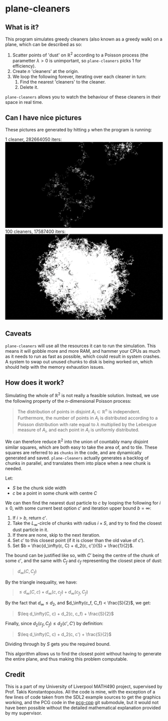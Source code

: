 # plane-cleaners

## What is it?
This program simulates greedy cleaners (also known as a greedy walk) on a plane, which can be described as so:

1. Scatter points of 'dust' on $\mathbb{R}^2$ according to a Poisson process (the parametter $\lambda > 0$ is unimportant, so `plane-cleaners` picks 1 for efficiency).
2. Create $n$ 'cleaners' at the origin.
3. We loop the following forever, iterating over each cleaner in turn:
    1. Find the nearest 'cleaners' to the cleaner.
    2. Delete it.

`plane-cleaners` allows you to watch the behaviour of these cleaners in their space in real time.

## Can I have nice pictures
These pictures are generated by hitting `p` when the program is running:

1 cleaner, 282664050 iters:
![1 cleaner, 282664050 iters](pici/1_282664050.png)
100 cleaners, 17587400 iters:
![1 cleaner, 282664050 iters](pici/100_17587400.png)

## Caveats
`plane-cleaners` will use all the resources it can to run the simulation. This means it will gobble more and more RAM,
and hammer your CPUs as much as it needs to run as fast as possible, which could result in system crashes.
A system to swap out unused chunks to disk is being worked on, which should help with the memory exhaustion issues.

## How does it work?
Simulating the whole of $\mathbb{R}^2$ is not really a feasible solution. Instead, we use the following property of the $n$-dimensional Poisson process:

> The distribution of points in disjoint $A_i \subset \mathbb{R}^n$ is independent. 
> Furthermore, the number of points in $A_i$ is distributed according to a Poisson distribution with rate equal to 
> $\lambda$ multiplied by the Lebesgue measure of $A_i$, and each point in $A_i$ is uniformly distributed.

We can therefore reduce $\mathbb{R}^2$ into the union of countably many disjoint similar squares, 
which are both easy to take the area of, and to tile. These squares are referred to as `chunks` in the code, and are dynamically
generated and saved. 
`plane-cleaners` actually generates a backlog of chunks in parallel, and translates them into place when a new chunk is needed.

Let:
* $S$ be the chunk side width
* $c$ be a point in some chunk with centre $C$

We can then find the nearest dust particle to $c$ by looping the following for $i \geq 0$, 
with some current best option $c'$ and iteration upper bound $b = \infty$:
1. If $i > b$, return $c'$.
1. Take the $L_\infty$-circle of chunks with radius $i \times S$, and try to find the closest dust particle in it.
2. If there are none, skip to the next iteration.
3. Set $c'$ to this closest point (if it is closer than the old value of $c'$).
4. Set $b = \frac{d_\infty(c, C) + d_2(c, c')}{S} + \frac{1}{2}$.

The bound can be justified like so, with $C'$ being the centre of the chunk of some $c'$, and the same with $C_f$ and $c_f$ representing the closest piece of dust:

> $d_\infty(C, C_f)$

By the triangle inequality, we have:
> $\leq d_\infty(C, c) + d_\infty(c, c_f) + d_\infty(c_f, C_f)$

By the fact that $d_\infty \leq d_2$, and $d_\infty(c_f, C_f) < \frac{S}{2}$, we get:
> $\leq d_\infty(C, c) + d_2(c, c_f) + \frac{S}{2}$

Finally, since $d_2(c_f, C_f) \leq d_2(c', C')$ by definition:
> $\leq d_\infty(C, c) + d_2(c, c') + \frac{S}{2}$

Dividing through by $S$ gets you the required bound.

This algorithm allows us to find the closest point without having to generate the entire plane, and thus making this problem computable.

## Credit
This is a part of my University of Liverpool MATH490 project, supervised by Prof. Takis Konstantopoulos. 
All the code is mine, with the exception of a few lines of code taken from the SDL2 example sources to get the graphics working,
and the PCG code in the [pcg-cpp](pcg-cpp/) git submodule, but it would not have been possible without the detailed mathematical explanation provided by my supervisor.
